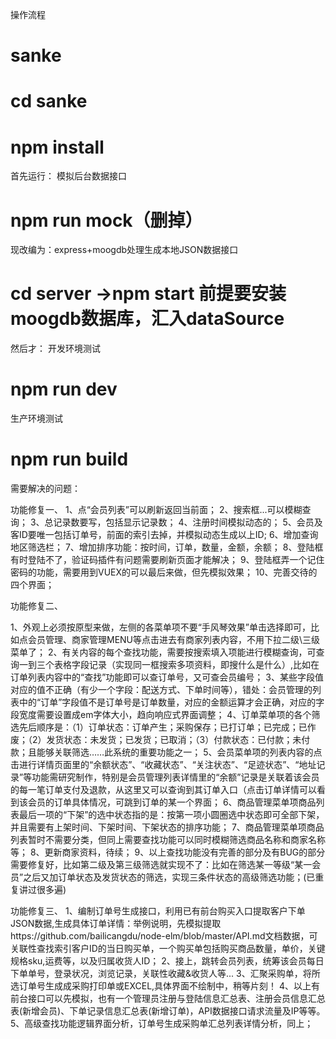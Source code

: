 
操作流程
# sanke
# cd sanke
# npm install
首先运行：
模拟后台数据接口
# npm run mock（删掉）
现改编为：express+moogdb处理生成本地JSON数据接口
# cd server ->npm start 前提要安装moogdb数据库，汇入dataSource
然后才：
开发环境测试
# npm run dev
生产环境测试
# npm run build




需要解决的问题：

功能修复一、
1、点“会员列表”可以刷新返回当前面；
2、搜索框...可以模糊查询；
3、总记录数要写，包括显示记录数；
4、注册时间模拟动态的；
5、会员及客ID要唯一包括订单号，前面的索引去掉，并模拟动态生成以上ID;
6、增加查询地区筛选栏；
7、增加排序功能：按时间，订单，数量，金额，余额；
8、登陆框有时登陆不了，验证码插件有问题需要刷新页面才能解决；
9、登陆框弄一个记住密码的功能，需要用到VUEX的可以最后来做，但先模拟效果；
10、完善交待的四个界面；

功能修复二、

1、外观上必须按原型来做，左侧的各菜单项不要“手风琴效果”单击选择即可，比如点会员管理、商家管理MENU等点击进去有商家列表内容，不用下拉二级\三级菜单了；
2、有关内容的每个查找功能，需要按搜索填入项能进行模糊查询，可查询一到三个表格字段记录（实现同一框搜索多项资料，即搜什么是什么）,比如在订单列表内容中的“查找”功能即可以查订单号，又可查会员编号；
3、某些字段值对应的值不正确（有少一个字段：配送方式、下单时间等），错处：会员管理的列表中的“订单”字段值不是订单号是订单数量，对应的金额运算才会正确，对应的字段宽度需要设置成em字体大小，趋向响应式界面调整；
4、订单菜单项的各个筛选先后顺序是：（1）订单状态：订单产生；采购保存；已打订单；已完成；已作废；（2）发货状态：未发货；已发货；已取消；（3）付款状态：已付款；未付款；且能够关联筛选……此系统的重要功能之一；
5、会员菜单项的列表内容的点击进行详情页面里的“余额状态”、“收藏状态”、“关注状态”、“足迹状态”、“地址记录”等功能需研究制作，特别是会员管理列表详情里的“余额”记录是关联着该会员的每一笔订单支付及退款，从这里又可以查询到其订单入口（点击订单详情可以看到该会员的订单具体情况，可跳到订单的某一个界面；
6、商品管理菜单项商品列表最后一项的“下架”的选中状态指的是：按第一项小圆圈选中状态即可全部下架，并且需要有上架时间、下架时间、下架状态的排序功能；
7、商品管理菜单项商品列表暂时不需要分类，但同上需要查找功能可以同时模糊筛选商品名称和商家名称等；
8、更新商家资料，待续；
9、以上查找功能没有完善的部分及有BUG的部分需要修复好，比如第二级及第三级筛选就实现不了：比如在筛选某一等级“某一会员”之后又加订单状态及发货状态的筛选，实现三条件状态的高级筛选功能；(已重复讲过很多遍)

功能修复三、
1、编制订单号生成接口，利用已有前台购买入口提取客户下单JSON数据,生成具体订单详情：举例说明，先模拟提取https://github.com/bailicangdu/node-elm/blob/master/API.md文档数据，可关联性查找索引客户ID的当日购买单，一个购买单包括购买商品数量，单价，关键规格sku,运费等，以及归属收货人ID；
2、接上，跳转会员列表，统筹该会员每日下单单号，登录状况，浏览记录，关联性收藏&收货人等...
3、汇聚采购单，将所选订单号生成成采购打印单或EXCEL,具体界面不绘制中，稍等片刻！
4、以上有前台接口可以先模拟，也有一个管理员注册与登陆信息汇总表、注册会员信息汇总表(新增会员)、下单记录信息汇总表(新增订单)，API数据接口请求流量及IP等等。
5、高级查找功能逻辑界面分析，订单号生成采购单汇总列表详情分析，同上；
